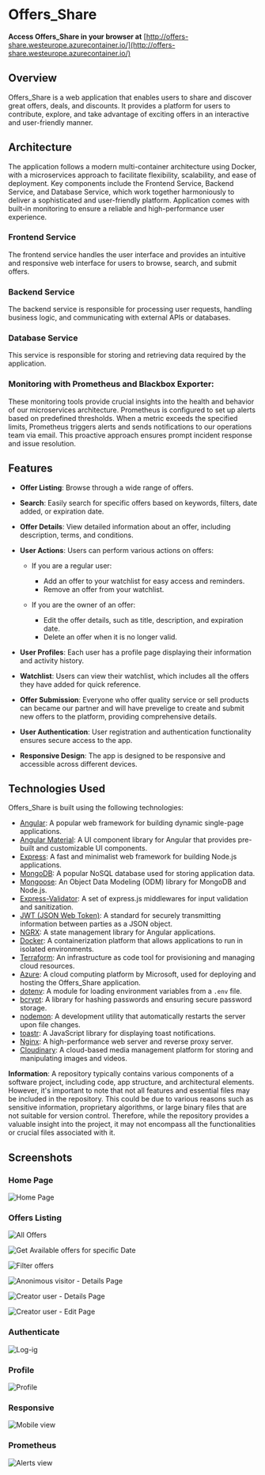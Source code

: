 # Offers_Share


**Access Offers_Share in your browser at** [http://offers-share.westeurope.azurecontainer.io/](http://offers-share.westeurope.azurecontainer.io/) 

## Overview

Offers_Share is a web application that enables users to share and discover great offers, deals, and discounts. It provides a platform for users to contribute, explore, and take advantage of exciting offers in an interactive and user-friendly manner.

## Architecture

The application follows a modern multi-container architecture using Docker, with a microservices approach to facilitate flexibility, scalability, and ease of deployment. Key components include the Frontend Service, Backend Service, and Database Service, which work together harmoniously to deliver a sophisticated and user-friendly platform. Application comes with built-in monitoring to ensure a reliable and high-performance user experience.

### Frontend Service

The frontend service handles the user interface and provides an intuitive and responsive web interface for users to browse, search, and submit offers.

### Backend Service

The backend service is responsible for processing user requests, handling business logic, and communicating with external APIs or databases.

### Database Service

This service is responsible for storing and retrieving data required by the application.

### Monitoring with Prometheus and Blackbox Exporter:

These monitoring tools provide crucial insights into the health and behavior of our microservices architecture.
Prometheus is configured to set up alerts based on predefined thresholds. When a metric exceeds the specified limits, Prometheus triggers alerts and sends notifications to our operations team via email. This proactive approach ensures prompt incident response and issue resolution.

## Features

-    **Offer Listing**: Browse through a wide range of offers.
-    **Search**: Easily search for specific offers based on keywords, filters, date added, or expiration date.
  
-    **Offer Details**: View detailed information about an offer, including description, terms, and conditions.
 
-   **User Actions**: Users can perform various actions on offers:
  
    -   If you are a regular user:
        -   Add an offer to your watchlist for easy access and reminders.
        -   Remove an offer from your watchlist.
         
    -   If you are the owner of an offer:
        -   Edit the offer details, such as title, description, and expiration date.
        -   Delete an offer when it is no longer valid.
  
-    **User Profiles**: Each user has a profile page displaying their information and activity history.
  
-    **Watchlist**: Users can view their watchlist, which includes all the offers they have added for quick reference.
  
-    **Offer Submission**: Everyone who offer quality service or sell products can became our partner and will have prevelige to create and submit new offers to the platform, providing comprehensive details.
  
-    **User Authentication**: User registration and authentication functionality ensures secure access to the app.
-    **Responsive Design**: The app is designed to be responsive and accessible across different devices.

## Technologies Used

Offers_Share is built using the following technologies:

-    [Angular](https://angular.io/): A popular web framework for building dynamic single-page applications.
-    [Angular Material](https://material.angular.io/): A UI component library for Angular that provides pre-built and customizable UI components.
-    [Express](https://expressjs.com/): A fast and minimalist web framework for building Node.js applications.
-    [MongoDB](https://www.mongodb.com/): A popular NoSQL database used for storing application data.
-    [Mongoose](https://mongoosejs.com/): An Object Data Modeling (ODM) library for MongoDB and Node.js.
-    [Express-Validator](https://express-validator.github.io/): A set of express.js middlewares for input validation and sanitization.
-    [JWT (JSON Web Token)](https://jwt.io/): A standard for securely transmitting information between parties as a JSON object.
-    [NGRX](https://ngrx.io/): A state management library for Angular applications.
-    [Docker](https://www.docker.com/): A containerization platform that allows applications to run in isolated environments.
-    [Terraform](https://www.terraform.io/): An infrastructure as code tool for provisioning and managing cloud resources.
-    [Azure](https://azure.microsoft.com/): A cloud computing platform by Microsoft, used for deploying and hosting the Offers_Share application.
-    [dotenv](https://www.npmjs.com/package/dotenv): A module for loading environment variables from a `.env` file.
-    [bcrypt](https://www.npmjs.com/package/bcrypt): A library for hashing passwords and ensuring secure password storage.
-    [nodemon](https://www.npmjs.com/package/nodemon): A development utility that automatically restarts the server upon file changes.
-    [toastr](https://www.npmjs.com/package/toastr): A JavaScript library for displaying toast notifications.
-    [Nginx](https://nginx.org/): A high-performance web server and reverse proxy server.
-    [Cloudinary](https://cloudinary.com/): A cloud-based media management platform for storing and manipulating images and videos.

**Information**: A repository typically contains various components of a software project, including code, app structure, and architectural elements. However, it's important to note that not all features and essential files may be included in the repository. This could be due to various reasons such as sensitive information, proprietary algorithms, or large binary files that are not suitable for version control. Therefore, while the repository provides a valuable insight into the project, it may not encompass all the functionalities or crucial files associated with it.

## Screenshots

### Home Page

![Home Page](https://res.cloudinary.com/duyubdgsj/image/upload/v1688935023/offers_share_project_presentation/2023-07-09_23_16_23-Window_z0dizv.png)

### Offers Listing

![All Offers](https://res.cloudinary.com/duyubdgsj/image/upload/v1688935021/offers_share_project_presentation/2023-07-09_23_19_26-Window_l5bzea.png)

![Get Available offers for specific Date](https://res.cloudinary.com/duyubdgsj/image/upload/v1688935022/offers_share_project_presentation/2023-07-09_23_18_27-Window_jprjzr.png)

![Filter offers](https://res.cloudinary.com/duyubdgsj/image/upload/v1688935021/offers_share_project_presentation/2023-07-09_23_20_40-Window_ochief.png)

![Anonimous visitor - Details Page](https://res.cloudinary.com/duyubdgsj/image/upload/v1688935022/offers_share_project_presentation/2023-07-09_23_22_29-_l4i3bx.png)

![Creator user - Details Page](https://res.cloudinary.com/duyubdgsj/image/upload/v1688935021/offers_share_project_presentation/2023-07-09_23_26_20-Window_kbhxwh.png)

![Creator user - Edit Page](https://res.cloudinary.com/duyubdgsj/image/upload/v1688935021/offers_share_project_presentation/2023-07-09_23_27_09-Window_clzyfy.png)

### Authenticate
    

![Log-ig](https://res.cloudinary.com/duyubdgsj/image/upload/v1688935022/offers_share_project_presentation/2023-07-09_23_23_11-Window_eszrp3.png)

### Profile

![Profile](https://res.cloudinary.com/duyubdgsj/image/upload/v1688935020/offers_share_project_presentation/2023-07-09_23_25_16-_q9yxvt.png)

### Responsive

![Mobile view](https://res.cloudinary.com/duyubdgsj/image/upload/v1688935023/offers_share_project_presentation/2023-07-09_23_31_12-Window_t9lfs3.png)

### Prometheus

![Alerts view](https://res.cloudinary.com/duyubdgsj/image/upload/v1690238902/2023-07-25_01_00_45-_cwrfjd.png)


